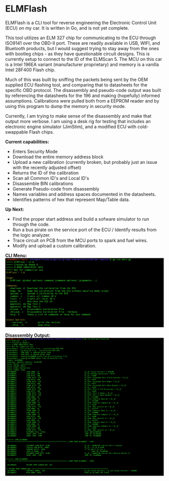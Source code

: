 # ELMFlash
ELMFlash is a CLI tool for reverse engineering the Electronic Control Unit (ECU) on my car. It is written in Go, and is not yet complete. 

This tool utilizes an ELM 327 chip for communicating to the ECU through ISO9141 over the OBD-II port. These are readily available in USB, WIFI, and Bluetooth products, but I would suggest trying to stay away from the ones with bootleg chips - as they have questionable circuit designs. This is currently setup to connect to the ID of the ELMScan 5. The MCU on this car is a Intel 196EA variant (manufacturer proprietary) and memory is a vanilla Intel 28F400 Flash chip. 

Much of this was built by sniffing the packets being sent by the OEM supplied ECU flashing tool, and comparing that to datasheets for the specific OBD protocol. The disassembly and pseudo-code output was built by referencing the datasheets for the 196 and making (hopefully) informed assumptions. Calibrations were pulled both from a EEPROM reader and by using this program to dump the memory in security mode. 

Currently, I am trying to make sense of the disassembly and make that output more verbose. I am using a desk rig for testing that includes an electronic engine simulator (JimStim), and a modified ECU with cold-swappable Flash chips. 

**Current capabilities:** 
* Enters Security Mode
* Download the entire memory address block
* Upload a new calibration (currently broken, but probably just an issue with the recently adjusted offset)
* Returns the ID of the calibration
* Scan all Common ID's and Local ID's 
* Disassemble BIN calibrations
* Generate Pseudo-code from disassembly 
* Names variables and address spaces documented in the datasheets.
* Identifies patterns of hex that represent Map/Table data. 

**Up Next:**
* Find the proper start address and build a sofware simulator to run through the code. 
* Run a bus pirate on the service port of the ECU / Identify results from the logic analyzer.
* Trace circuit on PCB from the MCU ports to spark and fuel wires.
* Modify and upload a custom calibration. 

**CLI Menu:**
![screenshot1](screenshot1.png)


**Disassembly Output:**
![screenshot2](screenshot2.png)
